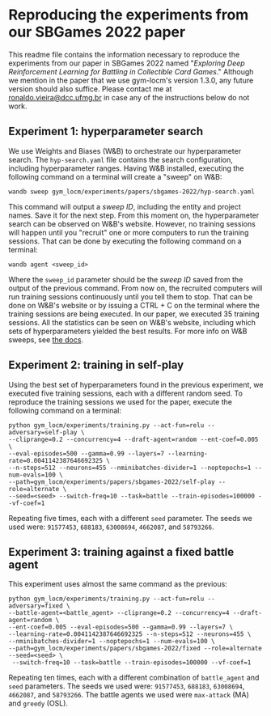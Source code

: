 # Reproducing the experiments from our SBGames 2022 paper

This readme file contains the information necessary to reproduce the experiments 
from our paper in SBGames 2022 named "_Exploring Deep Reinforcement Learning for 
Battling in Collectible Card Games_." Although we mention in the paper that we use 
gym-locm's version 1.3.0, any future version should also suffice. Please contact 
me at [ronaldo.vieira@dcc.ufmg.br](mailto:ronaldo.vieira@dcc.ufmg.br) in case any 
of the instructions below do not work.

## Experiment 1: hyperparameter search

We use Weights and Biases (W&B) to orchestrate our hyperparameter search. The 
`hyp-search.yaml` file contains the search configuration, including hyperparameter
ranges. Having W&B installed, executing the following command on a terminal will
create a "sweep" on W&B:

```commandline
wandb sweep gym_locm/experiments/papers/sbgames-2022/hyp-search.yaml
```

This command will output a _sweep ID_, including the entity and project names. 
Save it for the next step.
From this moment on, the hyperparameter search can be observed on W&B's website.
However, no training sessions will happen until you "recruit" one or more 
computers to run the training sessions. That can be done by executing the following
command on a terminal:

```commandline
wandb agent <sweep_id>
```

Where the `sweep_id` parameter should be the _sweep ID_ saved from the output of 
the previous command. From now on, the recruited computers will run training sessions
continuously until you tell them to stop. That can be done on W&B's website or by 
issuing a CTRL + C on the terminal where the training sessions are being executed. 
In our paper, we executed 35 training sessions. All the statistics can be seen on 
W&B's website, including which sets of hyperparameters yielded the best results. 
For more info on W&B sweeps, see [the docs](https://docs.wandb.ai/guides/sweeps).

## Experiment 2: training in self-play

Using the best set of hyperparameters found in the previous experiment, we executed 
five training sessions, each with a different random seed. To reproduce the training 
sessions we used for the paper, execute the following command on a terminal:

```commandline
python gym_locm/experiments/training.py --act-fun=relu --adversary=self-play \
--cliprange=0.2 --concurrency=4 --draft-agent=random --ent-coef=0.005 \
--eval-episodes=500 --gamma=0.99 --layers=7 --learning-rate=0.0041142387646692325 \
--n-steps=512 --neurons=455 --nminibatches-divider=1 --noptepochs=1 --num-evals=100 \
--path=gym_locm/experiments/papers/sbgames-2022/self-play --role=alternate \
--seed=<seed> --switch-freq=10 --task=battle --train-episodes=100000 --vf-coef=1
```

Repeating five times, each with a different `seed` parameter. The seeds we used were:
`91577453`, `688183`, `63008694`, `4662087`, and `58793266`. 

## Experiment 3: training against a fixed battle agent

This experiment uses almost the same command as the previous:

```commandline
python gym_locm/experiments/training.py --act-fun=relu --adversary=fixed \
--battle-agent=<battle_agent> --cliprange=0.2 --concurrency=4 --draft-agent=random \
--ent-coef=0.005 --eval-episodes=500 --gamma=0.99 --layers=7 \
--learning-rate=0.0041142387646692325 --n-steps=512 --neurons=455 \
--nminibatches-divider=1 --noptepochs=1 --num-evals=100 \
--path=gym_locm/experiments/papers/sbgames-2022/fixed --role=alternate --seed=<seed> \
 --switch-freq=10 --task=battle --train-episodes=100000 --vf-coef=1
```

Repeating ten times, each with a different combination of `battle_agent` and `seed` 
parameters. The seeds we used were: `91577453`, `688183`, `63008694`, `4662087`, 
and `58793266`. The battle agents we used were `max-attack` (MA) and `greedy` (OSL).
